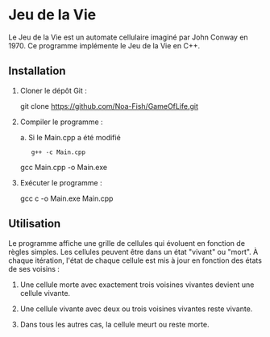# Jeu de la Vie

Le Jeu de la Vie est un automate cellulaire imaginé par John Conway en 1970. Ce programme implémente le Jeu de la Vie en C++.

## Installation

1. Cloner le dépôt Git :

    git clone  https://github.com/Noa-Fish/GameOfLife.git

2. Compiler le programme :
    
    a. Si le Main.cpp a été modifié
    
          g++ -c Main.cpp

    gcc Main.cpp -o Main.exe 

3. Exécuter le programme :

    gcc c -o Main.exe Main.cpp


## Utilisation

Le programme affiche une grille de cellules qui évoluent en fonction de règles simples. Les cellules peuvent être dans un état "vivant" ou "mort". À chaque itération, l'état de chaque cellule est mis à jour en fonction des états de ses voisins :

1. Une cellule morte avec exactement trois voisines vivantes devient une cellule vivante.

2. Une cellule vivante avec deux ou trois voisines vivantes reste vivante.

3. Dans tous les autres cas, la cellule meurt ou reste morte.
